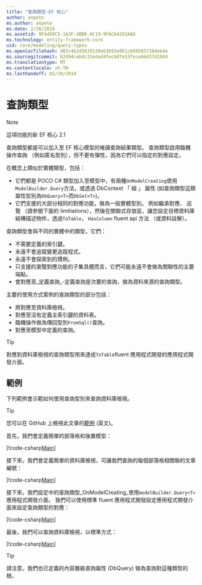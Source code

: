 ```yaml
---
title: "查詢類型-EF 核心"
author: anpete
ms.author: anpete
ms.date: 2/26/2018
ms.assetid: 9F4450C5-1A3F-4BB6-AC19-9FAC64292AAD
ms.technology: entity-framework-core
uid: core/modeling/query-types
ms.openlocfilehash: d03c4b1d5635530e63b93e051cb69583718deb4e
ms.sourcegitcommit: b2d94cebdc32edad4fecb07e53fece66437d1b04
ms.translationtype: MT
ms.contentlocale: zh-TW
ms.lasthandoff: 02/28/2018
---
```

# <a name="query-types"></a>查詢類型
> [!NOTE]
> 這項功能的新 EF 核心 2.1

查詢類型都是可以加入至 EF 核心模型的唯讀查詢結果類型。 查詢類型啟用臨機操作查詢 （例如匿名型別），但不更有彈性，因為它們可以指定的對應設定。

在概念上類似於實體類型，包括：

- 它們都是 POCO C# 類型加入至模型中，有兩種```OnModelCreating```使用```ModelBuilder.Query```方法，或透過 DbContext 「 組 」 屬性 (如查詢類型這類屬性型別為```DbQuery<T>```而```DbSet<T>```)。
- 它們支援的大部分相同的對應功能，做為一般實體型別。 例如繼承對應、 巡覽 （請參閱下面的 limitiations），然後在關聯式存放區，讓您設定目標資料庫結構描述物件，透過```ToTable```， ```HasColumn``` fluent api 方法 （或資料註解）。

查詢類型會與不同的實體中的類型，它們：

- 不需要定義的索引鍵。
- 永遠不會追蹤變更追蹤程式。
- 永遠不會探索到的慣例。
- 只支援的瀏覽對應功能的子集具體而言，它們可能永遠不會做為關聯性的主要端點。
- 會對應至_定義查詢_-定義查詢是次要的查詢，做為資料來源的查詢類型。

主要的使用方式案例的查詢類型的部分包括：

- 將對應至資料庫檢視。
- 對應至沒有定義主索引鍵的資料表。
- 臨機操作做為傳回型別```FromSql()```查詢。
- 對應至模型中定義的查詢。

> [!TIP]
> 對應到資料庫檢視的查詢類型用來達成```ToTable```fluent 應用程式開發的應用程式開發介面。

## <a name="example"></a>範例

下列範例會示範如何使用查詢型別來查詢資料庫檢視。

> [!TIP]
> 您可以在 GitHub 上檢視此文章的[範例](https://github.com/aspnet/EntityFrameworkCore/tree/dev/samples/QueryTypes) \(英文\)。

首先，我們會定義簡單的部落格和後置模型：

[!code-csharp[Main](../../../efcore-dev/samples/QueryTypes/Program.cs#Entities)]

接下來，我們會定義簡單的資料庫檢視，可讓我們查詢的每個部落格相關聯的文章編號：

[!code-csharp[Main](../../../efcore-dev/samples/QueryTypes/Program.cs#View)]

接下來，我們設定中的查詢類型_OnModelCreating_使用```modelBuilder.Query<T>```應用程式開發介面。
我們可以使用標準 fluent 應用程式開發設定應用程式開發介面來設定查詢類型的對應：

[!code-csharp[Main](../../../efcore-dev/samples/QueryTypes/Program.cs#Configuration)]

最後，我們可以查詢資料庫檢視，以標準方式：

[!code-csharp[Main](../../../efcore-dev/samples/QueryTypes/Program.cs#Query)]

> [!TIP]
> 請注意，我們也已定義的內容層級查詢屬性 (DbQuery) 做為查詢對這種類型的根。

